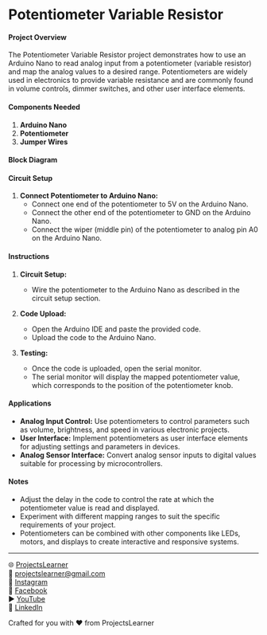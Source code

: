 # Potentiometer Variable Resistor

#### Project Overview

The Potentiometer Variable Resistor project demonstrates how to use an Arduino Nano to read analog input from a potentiometer (variable resistor) and map the analog values to a desired range. Potentiometers are widely used in electronics to provide variable resistance and are commonly found in volume controls, dimmer switches, and other user interface elements.

#### Components Needed

1. **Arduino Nano**
2. **Potentiometer**
3. **Jumper Wires**

#### Block Diagram


#### Circuit Setup

1. **Connect Potentiometer to Arduino Nano:**
   - Connect one end of the potentiometer to 5V on the Arduino Nano.
   - Connect the other end of the potentiometer to GND on the Arduino Nano.
   - Connect the wiper (middle pin) of the potentiometer to analog pin A0 on the Arduino Nano.

#### Instructions

1. **Circuit Setup:**
   - Wire the potentiometer to the Arduino Nano as described in the circuit setup section.

2. **Code Upload:**
   - Open the Arduino IDE and paste the provided code.
   - Upload the code to the Arduino Nano.

3. **Testing:**
   - Once the code is uploaded, open the serial monitor.
   - The serial monitor will display the mapped potentiometer value, which corresponds to the position of the potentiometer knob.

#### Applications

- **Analog Input Control:** Use potentiometers to control parameters such as volume, brightness, and speed in various electronic projects.
- **User Interface:** Implement potentiometers as user interface elements for adjusting settings and parameters in devices.
- **Analog Sensor Interface:** Convert analog sensor inputs to digital values suitable for processing by microcontrollers.

#### Notes

- Adjust the delay in the code to control the rate at which the potentiometer value is read and displayed.
- Experiment with different mapping ranges to suit the specific requirements of your project.
- Potentiometers can be combined with other components like LEDs, motors, and displays to create interactive and responsive systems.

---

🌐 [ProjectsLearner](https://projectslearner.com/learn/arduino-nano-potentiometer-variable-resistor)  
📧 [projectslearner@gmail.com](mailto:projectslearner@gmail.com)  
📸 [Instagram](https://www.instagram.com/projectslearner/)  
📘 [Facebook](https://www.facebook.com/projectslearner)  
▶️ [YouTube](https://www.youtube.com/@ProjectsLearner)  
📘 [LinkedIn](https://www.linkedin.com/in/projectslearner)  

Crafted for you with ❤️ from ProjectsLearner